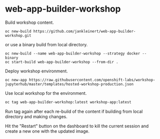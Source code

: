 # web-app-builder-workshop

Build workshop content.

```shell
oc new-build https://github.com/jankleinert/web-app-builder-workshop.git
```

or use a binary build from local directory.

```shell
oc new-build --name web-app-builder-workshop --strategy docker --binary
oc start-build web-app-builder-workshop --from-dir .
```

Deploy workshop environment.

```shell
oc new-app https://raw.githubusercontent.com/openshift-labs/workshop-jupyterhub/master/templates/hosted-workshop-production.json
```

Use local workshop for the environment.

```bash
oc tag web-app-builder-workshop:latest workshop-app:latest
```

Run tag again after each re-build of the content if building from local directory and making changes.

Hit the "Restart" button on the dashboard to kill the current session and create a new one with the updated image.
